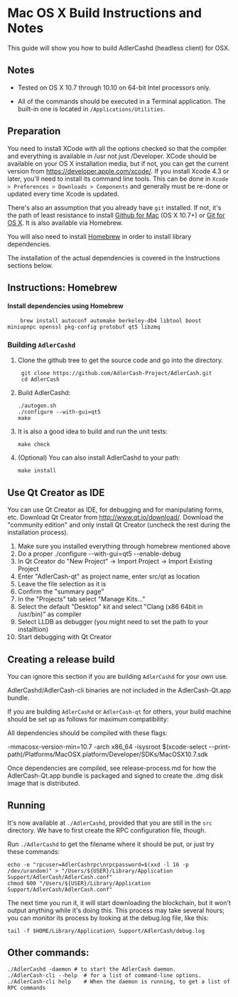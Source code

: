 Mac OS X Build Instructions and Notes
====================================
This guide will show you how to build AdlerCashd (headless client) for OSX.

Notes
-----

* Tested on OS X 10.7 through 10.10 on 64-bit Intel processors only.

* All of the commands should be executed in a Terminal application. The
built-in one is located in `/Applications/Utilities`.

Preparation
-----------

You need to install XCode with all the options checked so that the compiler
and everything is available in /usr not just /Developer. XCode should be
available on your OS X installation media, but if not, you can get the
current version from https://developer.apple.com/xcode/. If you install
Xcode 4.3 or later, you'll need to install its command line tools. This can
be done in `Xcode > Preferences > Downloads > Components` and generally must
be re-done or updated every time Xcode is updated.

There's also an assumption that you already have `git` installed. If
not, it's the path of least resistance to install [Github for Mac](https://mac.github.com/)
(OS X 10.7+) or
[Git for OS X](https://code.google.com/p/git-osx-installer/). It is also
available via Homebrew.

You will also need to install [Homebrew](http://brew.sh) in order to install library
dependencies.

The installation of the actual dependencies is covered in the Instructions
sections below.

Instructions: Homebrew
----------------------

#### Install dependencies using Homebrew

        brew install autoconf automake berkeley-db4 libtool boost miniupnpc openssl pkg-config protobuf qt5 libzmq

### Building `AdlerCashd`

1. Clone the github tree to get the source code and go into the directory.

        git clone https://github.com/AdlerCash-Project/AdlerCash.git
        cd AdlerCash

2.  Build AdlerCashd:

        ./autogen.sh
        ./configure --with-gui=qt5
        make

3.  It is also a good idea to build and run the unit tests:

        make check

4.  (Optional) You can also install AdlerCashd to your path:

        make install

Use Qt Creator as IDE
------------------------
You can use Qt Creator as IDE, for debugging and for manipulating forms, etc.
Download Qt Creator from http://www.qt.io/download/. Download the "community edition" and only install Qt Creator (uncheck the rest during the installation process).

1. Make sure you installed everything through homebrew mentioned above
2. Do a proper ./configure --with-gui=qt5 --enable-debug
3. In Qt Creator do "New Project" -> Import Project -> Import Existing Project
4. Enter "AdlerCash-qt" as project name, enter src/qt as location
5. Leave the file selection as it is
6. Confirm the "summary page"
7. In the "Projects" tab select "Manage Kits..."
8. Select the default "Desktop" kit and select "Clang (x86 64bit in /usr/bin)" as compiler
9. Select LLDB as debugger (you might need to set the path to your installtion)
10. Start debugging with Qt Creator

Creating a release build
------------------------
You can ignore this section if you are building `AdlerCashd` for your own use.

AdlerCashd/AdlerCash-cli binaries are not included in the AdlerCash-Qt.app bundle.

If you are building `AdlerCashd` or `AdlerCash-qt` for others, your build machine should be set up
as follows for maximum compatibility:

All dependencies should be compiled with these flags:

 -mmacosx-version-min=10.7
 -arch x86_64
 -isysroot $(xcode-select --print-path)/Platforms/MacOSX.platform/Developer/SDKs/MacOSX10.7.sdk

Once dependencies are compiled, see release-process.md for how the AdlerCash-Qt.app
bundle is packaged and signed to create the .dmg disk image that is distributed.

Running
-------

It's now available at `./AdlerCashd`, provided that you are still in the `src`
directory. We have to first create the RPC configuration file, though.

Run `./AdlerCashd` to get the filename where it should be put, or just try these
commands:

    echo -e "rpcuser=AdlerCashrpc\nrpcpassword=$(xxd -l 16 -p /dev/urandom)" > "/Users/${USER}/Library/Application Support/AdlerCash/AdlerCash.conf"
    chmod 600 "/Users/${USER}/Library/Application Support/AdlerCash/AdlerCash.conf"

The next time you run it, it will start downloading the blockchain, but it won't
output anything while it's doing this. This process may take several hours;
you can monitor its process by looking at the debug.log file, like this:

    tail -f $HOME/Library/Application\ Support/AdlerCash/debug.log

Other commands:
-------

    ./AdlerCashd -daemon # to start the AdlerCash daemon.
    ./AdlerCash-cli --help  # for a list of command-line options.
    ./AdlerCash-cli help    # When the daemon is running, to get a list of RPC commands
